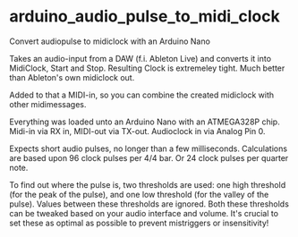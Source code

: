 # arduino_audio_pulse_to_midi_clock
Convert audiopulse to midiclock with an Arduino Nano

Takes an audio-input from a DAW (f.i. Ableton Live) and converts it into MidiClock, Start and Stop. 
Resulting Clock is extremeley tight. Much better than Ableton's own midiclock out.

Added to that a MIDI-in, so you can combine the created midiclock with other midimessages. 

Everything was loaded unto an Arduino Nano with an ATMEGA328P chip. Midi-in via RX in, MIDI-out via TX-out. Audioclock in via Analog Pin 0.

Expects short audio pulses, no longer than a few milliseconds. Calculations are based upon 96 clock pulses per 4/4 bar.
Or 24 clock pulses per quarter note.

To find out where the pulse is, two thresholds are used: one high threshold (for the peak of the pulse), and one low threshold (for the valley of the pulse). 
Values between these thresholds are ignored. Both these thresholds can be tweaked based on your audio interface and volume. 
It's crucial to set these as optimal as possible to prevent mistriggers or insensitivity!
